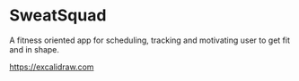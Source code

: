 # SweatSquad
A fitness oriented app for scheduling, tracking and motivating user to get fit and in shape.

https://excalidraw.com
